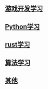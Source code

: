##  [ 游戏开发学习 ]( https://github.com/pheromone/other-learn/tree/master/%E6%B8%B8%E6%88%8F%E5%BC%80%E5%8F%91%E5%AD%A6%E4%B9%A0 )    <br/>
##  [ Python学习 ]( https://github.com/pheromone/other-learn/tree/master/phthon%E5%AD%A6%E4%B9%A0 )    <br/>
##  [ rust学习 ]( https://github.com/pheromone/other-learn/tree/master/rust%E5%AD%A6%E4%B9%A0 )    <br/>
##  [ 算法学习 ]( https://github.com/pheromone/other-learn/tree/master/%E7%AE%97%E6%B3%95%E5%AD%A6%E4%B9%A0  )    <br/>
##  [ 其他 ]( https://github.com/pheromone/other-learn/tree/master/%E5%85%B6%E4%BB%96 )    <br/>



   



